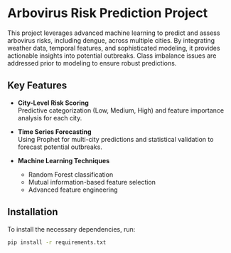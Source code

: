 # Arbovirus Risk Prediction Project

This project leverages advanced machine learning to predict and assess arbovirus risks, including dengue, across multiple cities. By integrating weather data, temporal features, and sophisticated modeling, it provides actionable insights into potential outbreaks. Class imbalance issues are addressed prior to modeling to ensure robust predictions.

## Key Features

- **City-Level Risk Scoring**  
  Predictive categorization (Low, Medium, High) and feature importance analysis for each city.

- **Time Series Forecasting**  
  Using Prophet for multi-city predictions and statistical validation to forecast potential outbreaks.

- **Machine Learning Techniques**  
  - Random Forest classification  
  - Mutual information-based feature selection  
  - Advanced feature engineering  

## Installation

To install the necessary dependencies, run:

```bash
pip install -r requirements.txt
